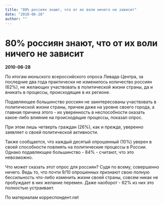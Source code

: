 ```yaml
---
title: "80% россиян знают, что от их воли ничего не зависит"
date: "2010-06-28"
author: ""
---
```


# 80% россиян знают, что от их воли ничего не зависит

**2010-06-28** 

По итогам июньского всероссийского опроса Левада-Центра, за последние два года практически не изменилось количество россиян (62%), не желающих участвовать в политической жизни страны, да и вникать в процессы, происходящие в их регионе.

Подавляющее большинство россиян не заинтересованы участвовать в политической жизни страны, причем даже на уровне своего города, а главная причина этого - их уверенность в неспособности оказать какое-либо влияние на происходящие процессы, показал опрос.

При этом лишь четверть граждан (26%), как и прежде, уверенно заявляет о своей политической активности.

Также сообщается, что каждый десятый опрошенный (10%) уверен в своей способности повлиять на политические процессы в России. Однако подавляющее большинство - 84% - считают, что это невозможно.

Что может сказать этот опрос для россиян? Судя по всему, совершенно ничего. Ведь то, что почти 9/10 опрошенных признают свою полную бессильность что-либо изменить жизни своей страны, совсем никак не пробуждает в них желание перемен. Даже наоборот - 62% из них это полностью устраивает.

По материалам корреспондент.net